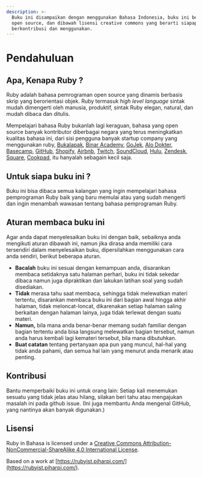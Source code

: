```yaml
---
description: >-
  Buku ini disampaikan dengan menggunakan Bahasa Indonesia, buku ini bersifat
  open source, dan dibawah lisensi creative commons yang berarti siapapun dapat
  berkontribusi dan menggunakan.
---
```


# Pendahuluan

## Apa, Kenapa Ruby ?

Ruby adalah bahasa pemrograman open source yang dinamis berbasis skrip yang berorientasi objek. Ruby termasuk _high level language_ sintak mudah dimengerti oleh manusia, produktif, sintak Ruby elegan, natural, dan mudah dibaca dan ditulis. 

Mempelajari bahasa Ruby bukanlah lagi keraguan, bahasa yang open source banyak kontributor diberbagai negara yang terus meningkatkan kualitas bahasa ini, dari sisi pengguna banyak startup company yang menggunakan ruby, [Bukalapak](https://stackshare.io/bukalapak/bukalapak), [Binar Academy](https://www.binar.co.id/), [GoJek](https://stackshare.io/go-jek/go-jek), [Alo Dokter](https://www.alodokter.com/), [Basecamp](https://basecamp.com/), [GitHub](https://github.com/), [Shopify](https://shopify.com/), [Airbnb](https://airbnb.com/), [Twitch](https://twitch.tv/), [SoundCloud](https://soundcloud.com/), [Hulu](https://hulu.com/), [Zendesk](https://zendesk.com/), [Square](https://square.com/), [Cookpad](https://cookpad.com/), itu hanyalah sebagain kecil saja.

## Untuk siapa buku ini ?

Buku ini bisa dibaca semua kalangan yang ingin mempelajari bahasa pemprograman Ruby baik yang baru memulai atau yang sudah mengerti dan ingin menambah wawasan tentang bahasa pemprograman Ruby.

## Aturan membaca buku ini

Agar anda dapat menyelesaikan buku ini dengan baik, sebaiknya anda mengikuti aturan dibawah ini, namun jika dirasa anda memiliki cara tersendiri dalam menyelesaikan buku, dipersilahkan menggunakan cara anda sendiri, berikut beberapa aturan.

* **Bacalah** buku ini sesuai dengan kemampuan anda, disarankan membaca setidaknya satu halaman perhari, buku ini tidak sekedar dibaca namun juga dipraktikan dan lakukan latihan soal yang sudah disediakan. 
* **Tidak** merasa tahu saat membaca, sehingga tidak melewatkan materi tertentu, disarankan membaca buku ini dari bagian awal hingga akhir halaman, tidak meloncat-loncat, dikarenakan setiap halaman saling berkaitan dengan halaman lainya, juga tidak terlewat dengan suatu materi.
* **Namun,** bila mana anda benar-benar memang sudah familiar dengan bagian tertentu anda bisa langsung melewatkan bagian tersebut, namun anda harus kembali lagi kemateri tersebut, bila mana dibutuhkan.
* **Buat catatan** tentang pertanyaan apa pun yang muncul, hal-hal yang tidak anda pahami, dan semua hal lain yang menurut anda menarik atau penting.

## Kontribusi 

Bantu memperbaiki buku ini untuk orang lain: Setiap kali menemukan sesuatu yang tidak jelas atau hilang, silakan beri tahu atau mengajukan masalah ini pada github issue. \(Ini juga membantu Anda mengenal GitHub, yang nantinya akan banyak digunakan.\)

## Lisensi

Ruby in Bahasa is licensed under a [Creative Commons Attribution-NonCommercial-ShareAlike 4.0 International License](http://creativecommons.org/licenses/by-nc-sa/4.0/).  
  
Based on a work at [https://rubyist.piharpi.com/](https://rubyist.piharpi.com/).


